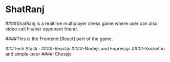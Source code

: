 # ShatRanj

####ShatRanj is a realtime multiplayer chess game where user can also video call his/her opponent friend.

####This is the Frontend [React] part of the game.

###Tech Stack :
####-Reactjs
####-Nodejs and Expressjs
####-Socket.io and simple-peer
####-Chessjs
